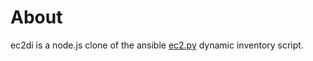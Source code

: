 # About

ec2di is a node.js clone of the ansible [ec2.py](https://github.com/ansible/ansible/blob/devel/plugins/inventory/ec2.py) dynamic inventory script. 
